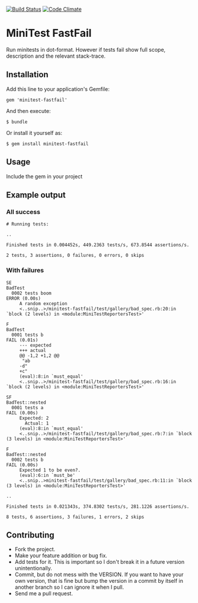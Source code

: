 [![Build Status](https://travis-ci.org/chiku/minitest-fastfail.png?branch=master)](https://travis-ci.org/chiku/minitest-fastfail)
[![Code Climate](https://codeclimate.com/github/chiku/minitest-fastfail.png)](https://codeclimate.com/github/chiku/minitest-fastfail)

# MiniTest FastFail

Run minitests in dot-format. However if tests fail show full scope, description and the relevant stack-trace.

## Installation

Add this line to your application's Gemfile:

    gem 'minitest-fastfail'

And then execute:

    $ bundle

Or install it yourself as:

    $ gem install minitest-fastfail

## Usage

Include the gem in your project

## Example output

### All success

```
# Running tests:

..

Finished tests in 0.004452s, 449.2363 tests/s, 673.8544 assertions/s.

2 tests, 3 assertions, 0 failures, 0 errors, 0 skips
```

### With failures

```
SE
BadTest
  0002 tests boom                                                             ERROR (0.00s)
     A random exception
     <..snip..>/minitest-fastfail/test/gallery/bad_spec.rb:20:in `block (2 levels) in <module:MiniTestReportersTest>'

F
BadTest
  0001 tests b                                                                FAIL (0.01s)
     --- expected
     +++ actual
     @@ -1,2 +1,2 @@
      "ab
     -d"
     +c"
     (eval):8:in `must_equal'
     <..snip..>/minitest-fastfail/test/gallery/bad_spec.rb:16:in `block (2 levels) in <module:MiniTestReportersTest>'

SF
BadTest::nested
  0001 tests a                                                                FAIL (0.00s)
     Expected: 2
       Actual: 1
     (eval):8:in `must_equal'
     <..snip..>/minitest-fastfail/test/gallery/bad_spec.rb:7:in `block (3 levels) in <module:MiniTestReportersTest>'

F
BadTest::nested
  0002 tests b                                                                FAIL (0.00s)
     Expected 1 to be even?.
     (eval):6:in `must_be'
     <..snip..>minitest-fastfail/test/gallery/bad_spec.rb:11:in `block (3 levels) in <module:MiniTestReportersTest>'

..

Finished tests in 0.021343s, 374.8302 tests/s, 281.1226 assertions/s.

8 tests, 6 assertions, 3 failures, 1 errors, 2 skips
```

## Contributing

* Fork the project.
* Make your feature addition or bug fix.
* Add tests for it. This is important so I don't break it in a future version unintentionally.
* Commit, but do not mess with the VERSION. If you want to have your own version, that is fine but bump the version in a commit by itself in another branch so I can ignore it when I pull.
* Send me a pull request.
